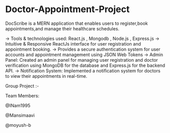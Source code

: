 # Doctor-Appointment-Project

DocScribe is a MERN application that enables users to register,book appointments,and manage their healthcare schedules.

-> Tools & technologies used: React.js , Mongodb , Node.js , Express.js
-> Intuitive & Responsive ReactJs interface for user registration and appointment booking.
-> Provides a secure authentication system for user accounts and appointment management using JSON Web Tokens
-> Admin Panel: Created an admin panel for managing user registration and doctor verification using MongoDB for the database and Express.js for the backend API.
-> Notification System: Implemented a notification system for doctors to view their appointments in real-time.

Group Project :-

Team Members:

@INam1995      
         
@Mansimaavi

@moyush-b
